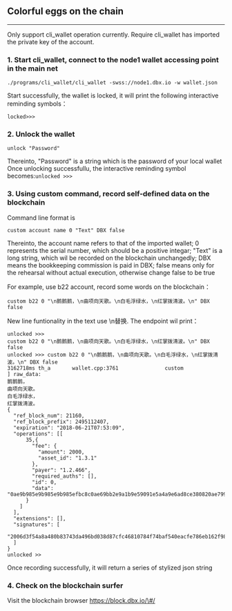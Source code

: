 ## Colorful eggs on the chain
--------------------

Only support cli_wallet operation currently. Require cli_wallet has imported the private key of the account.

### 1. Start cli_wallet, connect to the node1 wallet accessing point in the main net

```
./programs/cli_wallet/cli_wallet -swss://node1.dbx.io -w wallet.json
```

Start successfully, the wallet is locked, it will print the following interactive reminding symbols：

```
locked>>>
```

### 2. Unlock the wallet

```
unlock "Password"
```

Thereinto, "Password" is a string which is the password of your local wallet  
Once unlocking successfullu, the interactive reminding symbol becomes:`unlocked >>>`

### 3. Using custom command, record self-defined data on the blockchain

Command line format is 

`custom account name 0 "Text" DBX false`

Thereinto, the account name refers to that of the imported wallet; 0 represents the serial number, which should be a positive integar; "Text" is a long string, which wil be recorded on the blockchain unchangedly; DBX means the bookkeeping commission is paid in DBX; false means only for the rehearsal without actual execution, otherwise change false to be true

For example, use b22 account, record some words on the blockchain：

```
custom b22 0 "\n鹅鹅鹅，\n曲项向天歌。\n白毛浮绿水，\n红掌拨清波。\n" DBX false
```

New line funtionality in the text use \n替换. The endpoint wil print：

```
unlocked >>> 
custom b22 0 "\n鹅鹅鹅，\n曲项向天歌。\n白毛浮绿水，\n红掌拨清波。\n" DBX false
unlocked >>> custom b22 0 "\n鹅鹅鹅，\n曲项向天歌。\n白毛浮绿水，\n红掌拨清波。\n" DBX false
3162718ms th_a       wallet.cpp:3761               custom               ] raw_data: 
鹅鹅鹅，
曲项向天歌。
白毛浮绿水，
红掌拨清波。
{
  "ref_block_num": 21160,
  "ref_block_prefix": 2495112407,
  "expiration": "2018-06-21T07:53:09",
  "operations": [[
      35,{
        "fee": {
          "amount": 2000,
          "asset_id": "1.3.1"
        },
        "payer": "1.2.466",
        "required_auths": [],
        "id": 0,
        "data": "0ae9b985e9b985e9b985efbc8c0ae69bb2e9a1b9e59091e5a4a9e6ad8ce380820ae799bde6af9be6b5aee7bbbfe6b0b4efbc8c0ae7baa2e68e8ce68ba8e6b885e6b3a2e380820a"
      }
    ]
  ],
  "extensions": [],
  "signatures": [
    "2006d3f54a8a480b83743da496bd038d87cfc46810784f74baf540eacfe786eb162f98993401eb39a349c30bd186ba5100fec65085769ed02dc1457edd2f2da477"
  ]
}
unlocked >>
```

Once recording successfully, it will return a series of stylized json string

### 4. Check on the blockchain surfer

Visit the blockchain browser https://block.dbx.io/\#/
